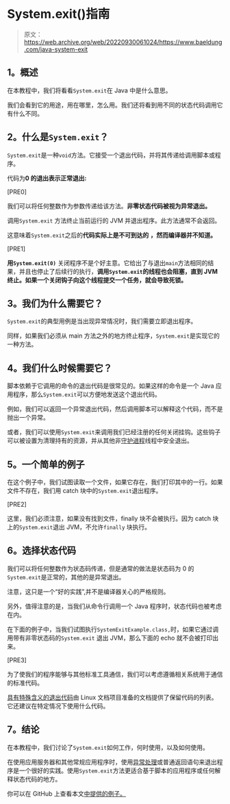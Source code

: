 # System.exit()指南

> 原文：<https://web.archive.org/web/20220930061024/https://www.baeldung.com/java-system-exit>

## **1。概述**

在本教程中，我们将看看`System.exit`在 Java 中是什么意思。

我们会看到它的用途，用在哪里，怎么用。我们还将看到用不同的状态代码调用它有什么不同。

## **2。什么是`System.exit`？**

`System.exit`是一种`void`方法。它接受一个退出代码，并将其传递给调用脚本或程序。

代码为**0 的退出表示正常退出:**

[PRE0]

我们可以将任何整数作为参数传递给该方法。**非零状态代码被视为异常退出。**

调用`System.exit` 方法终止当前运行的 JVM 并退出程序。此方法通常不会返回。

这意味着`System.exit`之后的**代码实际上是不可到达的** **，然而编译器并不知道。**

[PRE1]

**用`System.exit(0)`** 关闭程序不是个好主意。它给出了与退出`main`方法相同的结果，并且也停止了后续行的执行，**调用`System.exit`的线程也会阻塞，直到 JVM 终止。如果一个关闭钩子向这个线程提交一个任务，就会导致死锁。**

## **3。我们为什么需要它？**

`System.exit`的典型用例是当出现异常情况时，我们需要立即退出程序。

同样，如果我们必须从 main 方法之外的地方终止程序，`System.exit`是实现它的一种方法。

## **4。我们什么时候需要它？**

脚本依赖于它调用的命令的退出代码是很常见的。如果这样的命令是一个 Java 应用程序，那么`System.exit`可以方便地发送这个退出代码。

例如，我们可以返回一个异常退出代码，然后调用脚本可以解释这个代码，而不是抛出一个异常。

或者，我们可以使用`System.exit`来调用我们已经注册的任何关闭挂钩。这些钩子可以被设置为清理持有的资源，并从其他非[守护进程](/web/20221023124834/https://www.baeldung.com/java-daemon-thread)线程中安全退出。

## **5。一个简单的例子**

在这个例子中，我们试图读取一个文件，如果它存在，我们打印其中的一行。如果文件不存在，我们用 catch 块中的`System.exit`退出程序。

[PRE2]

这里，我们必须注意，如果没有找到文件，finally 块不会被执行。因为 catch 块上的`System.exit`退出 JVM，不允许`finally` 块执行。

## **6。选择状态代码**

我们可以将任何整数作为状态码传递，但是通常的做法是状态码为 0 的`System.exit`是正常的，其他的是异常退出。

注意，这只是一个“好的实践”,并不是编译器关心的严格规则。

另外，值得注意的是，当我们从命令行调用一个 Java 程序时，状态代码也被考虑在内。

在下面的例子中，当我们试图执行`SystemExitExample.class,`时，如果它通过调用带有非零状态码的`System.exit` 退出 JVM，那么下面的 echo 就不会被打印出来。

[PRE3]

为了使我们的程序能够与其他标准工具通信，我们可以考虑遵循相关系统用于通信的标准代码。

[具有特殊含义的退出代码](https://web.archive.org/web/20221023124834/https://tldp.org/LDP/abs/html/exitcodes.html)由 Linux 文档项目准备的文档提供了保留代码的列表。它还建议在特定情况下使用什么代码。

## **7。结论**

在本教程中，我们讨论了`System.exit`如何工作，何时使用，以及如何使用。

在使用应用服务器和其他常规应用程序时，使用[异常处理](/web/20221023124834/https://www.baeldung.com/java-exceptions)或普通返回语句来退出程序是一个很好的实践。使用`System.exit`方法更适合基于脚本的应用程序或任何解释状态代码的地方。

你可以在 GitHub 上查看本文[中提供的例子。](https://web.archive.org/web/20221023124834/https://github.com/eugenp/tutorials/tree/master/core-java-modules/core-java-jvm)